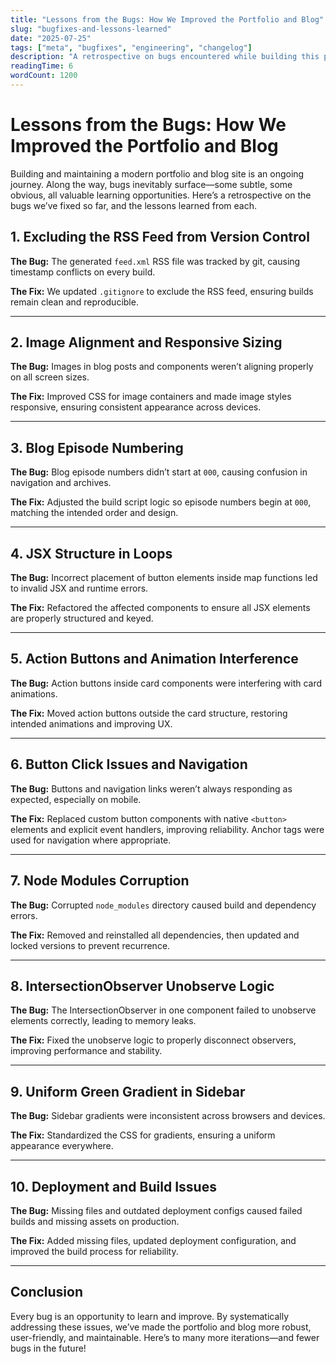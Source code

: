 ```yaml
---
title: "Lessons from the Bugs: How We Improved the Portfolio and Blog"
slug: "bugfixes-and-lessons-learned"
date: "2025-07-25"
tags: ["meta", "bugfixes", "engineering", "changelog"]
description: "A retrospective on bugs encountered while building this portfolio/blog, and how each was fixed."
readingTime: 6
wordCount: 1200
---
```


# Lessons from the Bugs: How We Improved the Portfolio and Blog

Building and maintaining a modern portfolio and blog site is an ongoing journey. Along the way, bugs inevitably surface—some subtle, some obvious, all valuable learning opportunities. Here’s a retrospective on the bugs we’ve fixed so far, and the lessons learned from each.

## 1. Excluding the RSS Feed from Version Control
**The Bug:** The generated `feed.xml` RSS file was tracked by git, causing timestamp conflicts on every build.

**The Fix:** We updated `.gitignore` to exclude the RSS feed, ensuring builds remain clean and reproducible.

---

## 2. Image Alignment and Responsive Sizing
**The Bug:** Images in blog posts and components weren’t aligning properly on all screen sizes.

**The Fix:** Improved CSS for image containers and made image styles responsive, ensuring consistent appearance across devices.

---

## 3. Blog Episode Numbering
**The Bug:** Blog episode numbers didn’t start at `000`, causing confusion in navigation and archives.

**The Fix:** Adjusted the build script logic so episode numbers begin at `000`, matching the intended order and design.

---

## 4. JSX Structure in Loops
**The Bug:** Incorrect placement of button elements inside map functions led to invalid JSX and runtime errors.

**The Fix:** Refactored the affected components to ensure all JSX elements are properly structured and keyed.

---

## 5. Action Buttons and Animation Interference
**The Bug:** Action buttons inside card components were interfering with card animations.

**The Fix:** Moved action buttons outside the card structure, restoring intended animations and improving UX.

---

## 6. Button Click Issues and Navigation
**The Bug:** Buttons and navigation links weren’t always responding as expected, especially on mobile.

**The Fix:** Replaced custom button components with native `<button>` elements and explicit event handlers, improving reliability. Anchor tags were used for navigation where appropriate.

---

## 7. Node Modules Corruption
**The Bug:** Corrupted `node_modules` directory caused build and dependency errors.

**The Fix:** Removed and reinstalled all dependencies, then updated and locked versions to prevent recurrence.

---

## 8. IntersectionObserver Unobserve Logic
**The Bug:** The IntersectionObserver in one component failed to unobserve elements correctly, leading to memory leaks.

**The Fix:** Fixed the unobserve logic to properly disconnect observers, improving performance and stability.

---

## 9. Uniform Green Gradient in Sidebar
**The Bug:** Sidebar gradients were inconsistent across browsers and devices.

**The Fix:** Standardized the CSS for gradients, ensuring a uniform appearance everywhere.

---

## 10. Deployment and Build Issues
**The Bug:** Missing files and outdated deployment configs caused failed builds and missing assets on production.

**The Fix:** Added missing files, updated deployment configuration, and improved the build process for reliability.

---

## Conclusion

Every bug is an opportunity to learn and improve. By systematically addressing these issues, we’ve made the portfolio and blog more robust, user-friendly, and maintainable. Here’s to many more iterations—and fewer bugs in the future!

